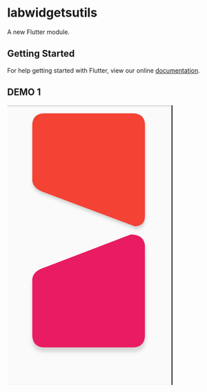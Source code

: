 # labwidgetsutils

A new Flutter module.

## Getting Started

For help getting started with Flutter, view our online
[documentation](https://flutter.dev/).



## DEMO 1

![](diagonalbox_samples.png)

